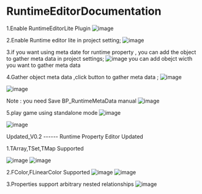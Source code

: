 # RuntimeEditorDocumentation

1.Enable RuntimeEditorLite Plugin
![image](https://user-images.githubusercontent.com/34257233/179382360-536202bb-4542-480d-8afb-98f019b6365c.png)

2.Enable Runtime editor lite in project setting;
![image](https://user-images.githubusercontent.com/34257233/179438727-c24ff41d-c17b-4310-9036-618232fb1c78.png)

3.if you want using meta date for runtime property , you can add the object to gather meta data in project settings;
![image](https://user-images.githubusercontent.com/34257233/185780361-dba3a2be-1ea2-475a-a9b1-0a54863b4c4f.png)
you can add obejct wicth you want to gather meta data

4.Gather object meta data ,click button to gather meta data ;
![image](https://user-images.githubusercontent.com/34257233/185781940-22ebe382-3cd1-4437-9ede-cd1aea3bbc08.png)

![image](https://user-images.githubusercontent.com/34257233/185780991-cd2777cb-1738-4bbd-944f-348c577b399f.png)

Note : you need Save BP_RuntimeMetaData manual
![image](https://user-images.githubusercontent.com/34257233/185781030-6cbfe205-b109-4428-952f-00fe6a992176.png)

5.play game using standalone mode 
![image](https://user-images.githubusercontent.com/34257233/179438769-e58406c0-77f8-42db-a5bf-465fcb7e9eca.png)


![image](https://user-images.githubusercontent.com/34257233/185781921-08edae36-00d6-4776-9d97-455f80a8ca13.png)




Updated_V0.2 ------ Runtime Property Editor Updated

1.TArray,TSet,TMap Supported

![image](https://user-images.githubusercontent.com/34257233/188293798-32ab0fc8-0936-4c00-a63d-7b4930ae1de3.png)
![image](https://user-images.githubusercontent.com/34257233/188293806-922c9b32-1183-4fe7-8d91-a8761f422d60.png)

2.FColor,FLinearColor Supported
![image](https://user-images.githubusercontent.com/34257233/188293848-4d4bb844-d313-4dcb-8b21-9856fafc6a54.png)
![image](https://user-images.githubusercontent.com/34257233/188293851-39413286-3dcf-4d72-9521-515e8a7c0f5f.png)

3.Properties support arbitrary nested relationships
![image](https://user-images.githubusercontent.com/34257233/188293871-65300658-8163-462c-bb08-6e9e834c545c.png)

